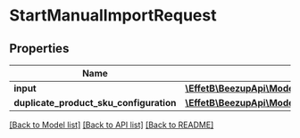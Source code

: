 # StartManualImportRequest

## Properties
Name | Type | Description | Notes
------------ | ------------- | ------------- | -------------
**input** | [**\EffetB\BeezupApi\Model\InputConfiguration**](InputConfiguration.md) |  | 
**duplicate_product_sku_configuration** | [**\EffetB\BeezupApi\Model\DuplicateProductValueConfiguration**](DuplicateProductValueConfiguration.md) |  | [optional] 

[[Back to Model list]](../README.md#documentation-for-models) [[Back to API list]](../README.md#documentation-for-api-endpoints) [[Back to README]](../README.md)


